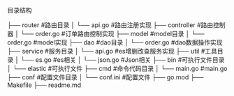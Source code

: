 目录结构

├── router                #路由目录
│   └── api.go            #路由注册实现
├── controller            #路由控制器
│   └── order.go        #订单路由控制实现
├── model                #model目录
│   └── order.go        #model实现
├── dao                    #dao目录
│   └── order.go         #dao数据操作实现
├── service                #服务目录
│   └── api.go             #es增删改查服务实现
├── util                     #工具目录
│   └── es.go              #es相关
│   └── json.go           #Json相关
├── bin                     #可执行文件目录
│   └── elastic             #可执行文件
├── cmd                    #命令代码目录
│   └── main.go          #main.go
├── conf                    #配置文件目录
│   └── conf.ini            #配置文件
├── go.mod
├── Makefile
├── readme.md
